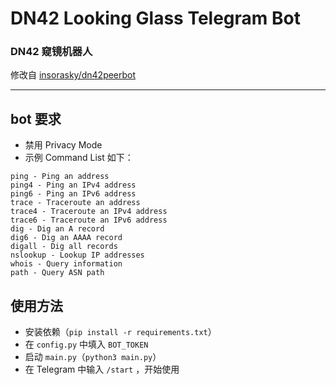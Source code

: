 # DN42 Looking Glass Telegram Bot
### DN42 窥镜机器人
修改自 [insorasky/dn42peerbot](https://github.com/insorasky/dn42peerbot)

----------

## bot 要求
- 禁用 Privacy Mode
- 示例 Command List 如下：
```
ping - Ping an address
ping4 - Ping an IPv4 address
ping6 - Ping an IPv6 address
trace - Traceroute an address
trace4 - Traceroute an IPv4 address
trace6 - Traceroute an IPv6 address
dig - Dig an A record
dig6 - Dig an AAAA record
digall - Dig all records
nslookup - Lookup IP addresses
whois - Query information
path - Query ASN path
```

## 使用方法

- 安装依赖（`pip install -r requirements.txt`）
- 在 `config.py` 中填入 `BOT_TOKEN`
- 启动 `main.py`（`python3 main.py`）
- 在 Telegram 中输入 `/start` ，开始使用
